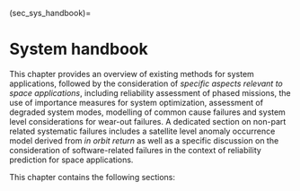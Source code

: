 <!--- Copyright (C) Matrisk GmbH 2022 -->

(sec_sys_handbook)=
# System handbook

This chapter provides an overview of existing methods for system applications, followed by the consideration of *specific aspects relevant to space applications*, including reliability assessment of phased missions, the use of importance measures for system optimization, assessment of degraded system modes, modelling of common cause failures and system level considerations for wear-out failures. A dedicated section on non-part related systematic failures includes a satellite level anomaly occurrence model derived from *in orbit return* as well as a specific discussion on the consideration of software-related failures in the context of reliability prediction for space applications.


This chapter contains the following sections:
```{tableofcontents}
```